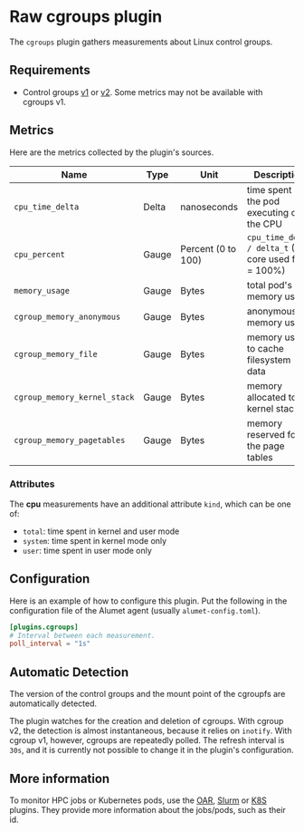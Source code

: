 # Raw cgroups plugin

The `cgroups` plugin gathers measurements about Linux control groups.

## Requirements

- Control groups [v1](https://docs.kernel.org/admin-guide/cgroup-v1/cgroups.html) or [v2](https://docs.kernel.org/admin-guide/cgroup-v2.html). Some metrics may not be available with cgroups v1.

## Metrics

Here are the metrics collected by the plugin's sources.

|Name|Type|Unit|Description|Resource|ResourceConsumer|Attributes|
|----|----|----|-----------|--------|----------------|----------|
|`cpu_time_delta`|Delta|nanoseconds|time spent by the pod executing on the CPU|`LocalMachine`|`Cgroup`|see below|
|`cpu_percent`|Gauge|Percent (0 to 100)|`cpu_time_delta / delta_t` (1 core used fully = 100%)|`LocalMachine`|`Cgroup`|see below|
|`memory_usage`|Gauge|Bytes|total pod's memory usage|`LocalMachine`|`Cgroup`|see below|
|`cgroup_memory_anonymous`|Gauge|Bytes|anonymous memory usage|`LocalMachine`|`Cgroup`|see below|
|`cgroup_memory_file`|Gauge|Bytes|memory used to cache filesystem data|`LocalMachine`|`Cgroup`|see below|
|`cgroup_memory_kernel_stack`|Gauge|Bytes|memory allocated to kernel stacks|`LocalMachine`|`Cgroup`|see below|
|`cgroup_memory_pagetables`|Gauge|Bytes|memory reserved for the page tables|`LocalMachine`|`Cgroup`|see below|

### Attributes

The **cpu** measurements have an additional attribute `kind`, which can be one of:
- `total`: time spent in kernel and user mode
- `system`: time spent in kernel mode only
- `user`: time spent in user mode only

## Configuration

Here is an example of how to configure this plugin.
Put the following in the configuration file of the Alumet agent (usually `alumet-config.toml`).

```toml
[plugins.cgroups]
# Interval between each measurement.
poll_interval = "1s"
```

## Automatic Detection

The version of the control groups and the mount point of the cgroupfs are automatically detected.

The plugin watches for the creation and deletion of cgroups.
With cgroup v2, the detection is almost instantaneous, because it relies on `inotify`.
With cgroup v1, however, cgroups are repeatedly polled. The refresh interval is `30s`, and it is currently not possible to change it in the plugin's configuration.

## More information

To monitor HPC jobs or Kubernetes pods, use the [OAR](../oar/README.md), [Slurm](../slurm/README.md) or [K8S](../k8s/README.md) plugins.
They provide more information about the jobs/pods, such as their id.
